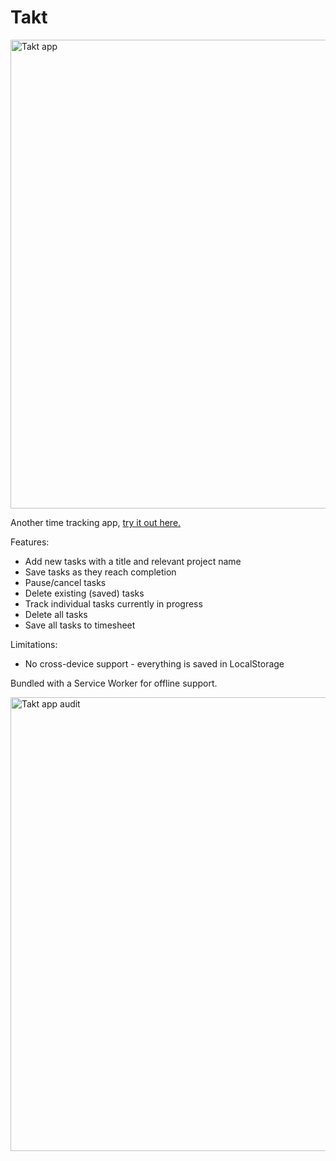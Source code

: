 # Takt
<img src="https://sii.im/playground/takt/takt-ss.png" alt="Takt app" width='750px'>

Another time tracking app, [try it out here.](https://sii.im/playground/takt)

Features:
- Add new tasks with a title and relevant project name
- Save tasks as they reach completion
- Pause/cancel tasks
- Delete existing (saved) tasks
- Track individual tasks currently in progress
- Delete all tasks
- Save all tasks to timesheet

Limitations:
- No cross-device support - everything is saved in LocalStorage

Bundled with a Service Worker for offline support.

<img src="https://sii.im/playground/takt/takt-score.png" alt="Takt app audit" width='726px'>
